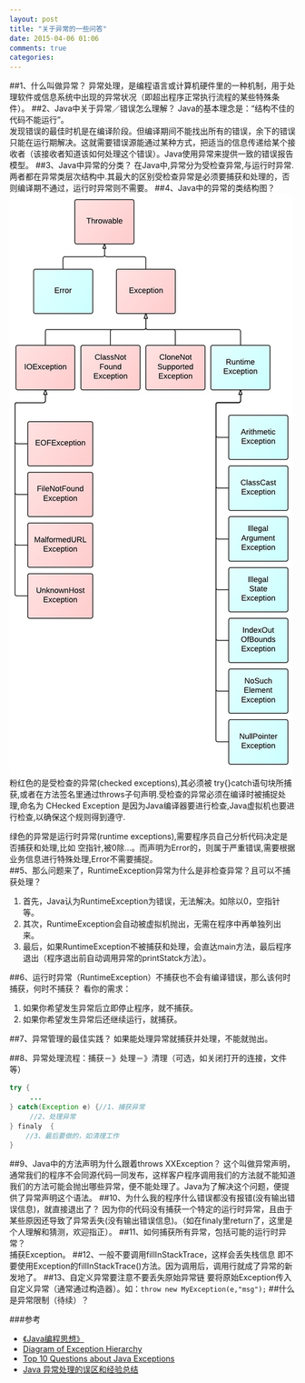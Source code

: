 ```yaml
---
layout: post
title: "关于异常的一些问答"
date: 2015-04-06 01:06
comments: true
categories: 
--- 
```


##1、什么叫做异常？
异常处理，是编程语言或计算机硬件里的一种机制，用于处理软件或信息系统中出现的异常状况（即超出程序正常执行流程的某些特殊条件）。
##2、Java中关于异常／错误怎么理解？
Java的基本理念是：“结构不佳的代码不能运行”。   
发现错误的最佳时机是在编译阶段。但编译期间不能找出所有的错误，余下的错误只能在运行期解决。这就需要错误源能通过某种方式，把适当的信息传递给某个接收者（该接收者知道该如何处理这个错误）。Java使用异常来提供一致的错误报告模型。<!--more-->
##3、Java中异常的分类？
在Java中,异常分为受检查异常,与运行时异常. 两者都在异常类层次结构中.其最大的区别受检查异常是必须要捕获和处理的，否则编译期不通过，运行时异常则不需要。
##4、Java中的异常的类结构图？
![Diagram of Exception Hierarchy](/images/exception/1.jpeg "Diagram of Exception Hierarchy ")    
粉红色的是受检查的异常(checked exceptions),其必须被 try{}catch语句块所捕获,或者在方法签名里通过throws子句声明.受检查的异常必须在编译时被捕捉处理,命名为 CHecked Exception 是因为Java编译器要进行检查,Java虚拟机也要进行检查,以确保这个规则得到遵守.   

绿色的异常是运行时异常(runtime exceptions),需要程序员自己分析代码决定是否捕获和处理,比如 空指针,被0除...。而声明为Error的，则属于严重错误,需要根据业务信息进行特殊处理,Error不需要捕捉。  
##5、那么问题来了，RuntimeException异常为什么是非检查异常？且可以不捕获处理？
1. 首先，Java认为RuntimeException为错误，无法解决。如除以0，空指针等。  
2. 其次，RuntimeException会自动被虚拟机抛出，无需在程序中再单独列出来。  
3. 最后，如果RuntimeException不被捕获和处理，会直达main方法，最后程序退出（程序退出前自动调用异常的printStatck方法）。

##6、运行时异常（RuntimeException）不捕获也不会有编译错误，那么该何时捕获，何时不捕获？
看你的需求：
1. 如果你希望发生异常后立即停止程序，就不捕获。
2. 如果你希望发生异常后还继续运行，就捕获。

##7、异常管理的最佳实践？
如果能处理异常就捕获并处理，不能就抛出。

##8、异常处理流程：捕获－》处理－》清理（可选，如关闭打开的连接，文件等）

```java
try {
     ...
} catch(Exception e) {//1、捕获异常
     //2、处理异常
} finaly  {
	//3、最后要做的，如清理工作
}
```
##9、Java中的方法声明为什么跟着throws XXException？
这个叫做异常声明，通常我们的程序不会同源代码一同发布，这样客户程序调用我们的方法就不能知道我们的方法可能会抛出哪些异常，便不能处理了。Java为了解决这个问题，便提供了异常声明这个语法。
##10、为什么我的程序什么错误都没有报错(没有输出错误信息)，就直接退出了？
因为你的代码没有捕获一个特定的运行时异常，且由于某些原因还导致了异常丢失(没有输出错误信息)。（如在finaly里return了，这里是个人理解和猜测，欢迎指正）。
##11、如何捕获所有异常，包括可能的运行时异常？  
捕获Exception。
##12、一般不要调用fillInStackTrace，这样会丢失栈信息
即不要使用Exception的fillInStackTrace()方法。因为调用后，调用行就成了异常的新发地了。
##13、自定义异常要注意不要丢失原始异常链
要将原始Exception传入自定义异常（通常通过构造器）。如：`throw new MyException(e,"msg");`
##什么是异常限制（待续）？

###参考
* [《Java编程思想》](http://book.douban.com/subject/2130190/)
* [ Diagram of Exception Hierarchy ](http://www.programcreek.com/2009/02/diagram-for-hierarchy-of-exception-classes/)
* [ Top 10 Questions about Java Exceptions ](http://www.programcreek.com/2013/10/top-10-questions-about-java-exceptions/)
* [Java 异常处理的误区和经验总结](http://www.ibm.com/developerworks/cn/java/j-lo-exception-misdirection/)



